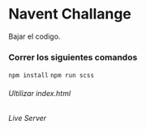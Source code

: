 
# Navent Challange
Bajar el codigo. 
### Correr los siguientes comandos 
`npm install`
`npm run scss` 

######  Ultilizar index.html 
######  Live Server